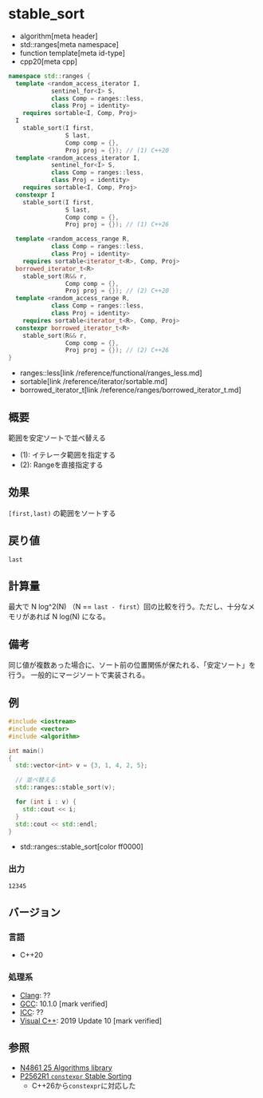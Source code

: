 # stable_sort
* algorithm[meta header]
* std::ranges[meta namespace]
* function template[meta id-type]
* cpp20[meta cpp]

```cpp
namespace std::ranges {
  template <random_access_iterator I,
            sentinel_for<I> S,
            class Comp = ranges::less,
            class Proj = identity>
    requires sortable<I, Comp, Proj>
  I
    stable_sort(I first,
                S last,
                Comp comp = {},
                Proj proj = {}); // (1) C++20
  template <random_access_iterator I,
            sentinel_for<I> S,
            class Comp = ranges::less,
            class Proj = identity>
    requires sortable<I, Comp, Proj>
  constexpr I
    stable_sort(I first,
                S last,
                Comp comp = {},
                Proj proj = {}); // (1) C++26

  template <random_access_range R,
            class Comp = ranges::less,
            class Proj = identity>
    requires sortable<iterator_t<R>, Comp, Proj>
  borrowed_iterator_t<R>
    stable_sort(R&& r,
                Comp comp = {},
                Proj proj = {}); // (2) C++20
  template <random_access_range R,
            class Comp = ranges::less,
            class Proj = identity>
    requires sortable<iterator_t<R>, Comp, Proj>
  constexpr borrowed_iterator_t<R>
    stable_sort(R&& r,
                Comp comp = {},
                Proj proj = {}); // (2) C++26
}
```
* ranges::less[link /reference/functional/ranges_less.md]
* sortable[link /reference/iterator/sortable.md]
* borrowed_iterator_t[link /reference/ranges/borrowed_iterator_t.md]

## 概要
範囲を安定ソートで並べ替える

- (1): イテレータ範囲を指定する
- (2): Rangeを直接指定する

## 効果
`[first,last)` の範囲をソートする


## 戻り値
`last`

## 計算量
最大で N log^2(N) （N == `last - first`）回の比較を行う。ただし、十分なメモリがあれば N log(N) になる。


## 備考
同じ値が複数あった場合に、ソート前の位置関係が保たれる、「安定ソート」を行う。
一般的にマージソートで実装される。


## 例
```cpp example
#include <iostream>
#include <vector>
#include <algorithm>

int main()
{
  std::vector<int> v = {3, 1, 4, 2, 5};

  // 並べ替える
  std::ranges::stable_sort(v);

  for (int i : v) {
    std::cout << i;
  }
  std::cout << std::endl;
}
```
* std::ranges::stable_sort[color ff0000]

### 出力
```
12345
```

## バージョン
### 言語
- C++20

### 処理系
- [Clang](/implementation.md#clang): ??
- [GCC](/implementation.md#gcc): 10.1.0 [mark verified]
- [ICC](/implementation.md#icc): ??
- [Visual C++](/implementation.md#visual_cpp): 2019 Update 10 [mark verified]

## 参照
- [N4861 25 Algorithms library](https://timsong-cpp.github.io/cppwp/n4861/algorithms)
- [P2562R1 `constexpr` Stable Sorting](https://open-std.org/jtc1/sc22/wg21/docs/papers/2022/p2562r1.pdf)
    - C++26から`constexpr`に対応した
